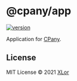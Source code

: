 # @cpany/app

[![version](https://img.shields.io/npm/v/@cpany/app?color=rgb%2850%2C203%2C86%29&label=cpany)](https://www.npmjs.com/package/@cpany/app)

Application for [CPany](https://github.com/cpanyjs/CPany).

## License

MIT License © 2021 [XLor](https://github.com/yjl9903)
